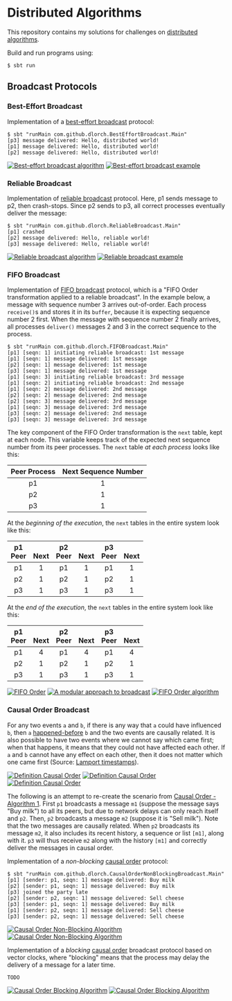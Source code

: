Distributed Algorithms
======================

This repository contains my solutions for challenges on [distributed algorithms].

Build and run programs using:

```
$ sbt run
```

Broadcast Protocols
-------------------

### Best-Effort Broadcast

Implementation of a [best-effort broadcast] protocol:

```
$ sbt "runMain com.github.dlorch.BestEffortBroadcast.Main"
[p3] message delivered: Hello, distributed world!
[p1] message delivered: Hello, distributed world!
[p2] message delivered: Hello, distributed world!
```

[![Best-effort broadcast algorithm](https://raw.githubusercontent.com/dlorch/reverse-linked-list/master/distributed-algorithms/images/04-rb-10.png)](http://disi.unitn.it/~montreso/ds/handouts/04-rb.pdf#page=11)
[![Best-effort broadcast example](https://raw.githubusercontent.com/dlorch/reverse-linked-list/master/distributed-algorithms/images/04-rb-12.png)](http://disi.unitn.it/~montreso/ds/handouts/04-rb.pdf#page=13)

### Reliable Broadcast

Implementation of [reliable broadcast] protocol. Here, p1 sends message to p2, then
crash-stops. Since p2 sends to p3, all correct processes eventually deliver the message:

```
$ sbt "runMain com.github.dlorch.ReliableBroadcast.Main"
[p1] crashed
[p2] message delivered: Hello, reliable world!
[p3] message delivered: Hello, reliable world!
```

[![Reliable broadcast algorithm](https://raw.githubusercontent.com/dlorch/reverse-linked-list/master/distributed-algorithms/images/04-rb-22.png)](http://disi.unitn.it/~montreso/ds/handouts/04-rb.pdf#page=23)
[![Reliable broadcast example](https://raw.githubusercontent.com/dlorch/reverse-linked-list/master/distributed-algorithms/images/04-rb-23.png)](http://disi.unitn.it/~montreso/ds/handouts/04-rb.pdf#page=24)

### FIFO Broadcast

Implementation of [FIFO broadcast] protocol, which is a "FIFO Order transformation applied to a
reliable broadcast". In the example below, a message with sequence number 3 arrives out-of-order.
Each process `receive()`s and stores it in its `buffer`, because it is expecting sequence number
2 first. When the message with sequence number 2 finally arrives, all processes `deliver()`
messages 2 and 3 in the correct sequence to the process.

```
$ sbt "runMain com.github.dlorch.FIFOBroadcast.Main"
[p1] [seqn: 1] initiating reliable broadcast: 1st message
[p1] [seqn: 1] message delivered: 1st message
[p2] [seqn: 1] message delivered: 1st message
[p3] [seqn: 1] message delivered: 1st message
[p1] [seqn: 3] initiating reliable broadcast: 3rd message
[p1] [seqn: 2] initiating reliable broadcast: 2nd message
[p1] [seqn: 2] message delivered: 2nd message
[p2] [seqn: 2] message delivered: 2nd message
[p2] [seqn: 3] message delivered: 3rd message
[p1] [seqn: 3] message delivered: 3rd message
[p3] [seqn: 2] message delivered: 2nd message
[p3] [seqn: 3] message delivered: 3rd message
```

The key component of the FIFO Order transformation is the `next` table, kept at each node. This
variable keeps track of the expected next sequence number from its peer processes. The `next`
table *at each process* looks like this:

| Peer Process | Next Sequence Number
| :----------: | :------------------:
| p1           | 1
| p2           | 1
| p3           | 1

At the *beginning of the execution*, the `next` tables in the entire system look like this:

| p1<br>Peer | <br>Next | p2<br>Peer | <br>Next | p3<br>Peer | <br>Next
| :--------: | :------: | :--------: | :------: | :--------: | :--------:
| p1 | 1 | p1 | 1 | p1 | 1
| p2 | 1 | p2 | 1 | p2 | 1
| p3 | 1 | p3 | 1 | p3 | 1

At the *end of the execution*, the `next` tables in the entire system look like this:

| p1<br>Peer | <br>Next | p2<br>Peer | <br>Next | p3<br>Peer | <br>Next
| :--------: | :------: | :--------: | :------: | :--------: | :--------:
| p1 | 4 | p1 | 4 | p1 | 4
| p2 | 1 | p2 | 1 | p2 | 1
| p3 | 1 | p3 | 1 | p3 | 1

[![FIFO Order](https://raw.githubusercontent.com/dlorch/reverse-linked-list/master/distributed-algorithms/images/04-rb-31.png)](http://disi.unitn.it/~montreso/ds/handouts/04-rb.pdf#page=32)
[![A modular approach to broadcast](https://raw.githubusercontent.com/dlorch/reverse-linked-list/master/distributed-algorithms/images/04-rb-39.png)](http://disi.unitn.it/~montreso/ds/handouts/04-rb.pdf#page=40)
[![FIFO Order algorithm](https://raw.githubusercontent.com/dlorch/reverse-linked-list/master/distributed-algorithms/images/04-rb-44.png)](http://disi.unitn.it/~montreso/ds/handouts/04-rb.pdf#page=45)

### Causal Order Broadcast

For any two events `a` and `b`, if there is any way that `a` could have influenced `b`, then
`a` [happened-before] `b` and the two events are causally related. It is also possible to
have two events where we cannot say which came first; when that happens, it means that they
could not have affected each other. If `a` and `b` cannot have any effect on each other,
then it does not matter which one came first (Source: [Lamport timestamps]).

[![Definition Causal Order](https://raw.githubusercontent.com/dlorch/reverse-linked-list/master/distributed-algorithms/images/04-rb-32.png)](http://disi.unitn.it/~montreso/ds/handouts/04-rb.pdf#page=33)
[![Definition Causal Order](https://raw.githubusercontent.com/dlorch/reverse-linked-list/master/distributed-algorithms/images/04-rb-33.png)](http://disi.unitn.it/~montreso/ds/handouts/04-rb.pdf#page=34)
[![Definition Causal Order](https://raw.githubusercontent.com/dlorch/reverse-linked-list/master/distributed-algorithms/images/04-rb-34.png)](http://disi.unitn.it/~montreso/ds/handouts/04-rb.pdf#page=35)

The following is an attempt to re-create the scenario from [Causal Order - Algorithm 1](https://raw.githubusercontent.com/dlorch/reverse-linked-list/master/distributed-algorithms/images/04-rb-49.png).
First `p1` broadcasts a message `m1` (suppose the message says "Buy milk") to all its peers, but due
to network delays can only reach itself and `p2`. Then, `p2` broadcasts a message `m2` (suppose it
is "Sell milk"). Note that the two messages are causally related. When `p2` broadcasts its message
`m2`, it also includes its recent history, a sequence or list `[m1]`, along with it. `p3` will
thus receive `m2` along with the history `[m1]` and correctly deliver the messages in causal order.

Implementation of a *non-blocking* [causal order] protocol:

```
$ sbt "runMain com.github.dlorch.CausalOrderNonBlockingBroadcast.Main"
[p1] [sender: p1, seqn: 1] message delivered: Buy milk
[p2] [sender: p1, seqn: 1] message delivered: Buy milk
[p3] joined the party late
[p2] [sender: p2, seqn: 1] message delivered: Sell cheese
[p3] [sender: p1, seqn: 1] message delivered: Buy milk
[p1] [sender: p2, seqn: 1] message delivered: Sell cheese
[p3] [sender: p2, seqn: 1] message delivered: Sell cheese
```

[![Causal Order Non-Blocking Algorithm](https://raw.githubusercontent.com/dlorch/reverse-linked-list/master/distributed-algorithms/images/04-rb-48.png)](http://disi.unitn.it/~montreso/ds/handouts/04-rb.pdf#page=49)
[![Causal Order Non-Blocking Algorithm](https://raw.githubusercontent.com/dlorch/reverse-linked-list/master/distributed-algorithms/images/04-rb-49.png)](http://disi.unitn.it/~montreso/ds/handouts/04-rb.pdf#page=50)

Implementation of a *blocking* [causal order] broadcast protocol based on vector clocks,
where "blocking" means that the process may delay the delivery of a message for a later
time.

```
TODO
```

[![Causal Order Blocking Algorithm](https://raw.githubusercontent.com/dlorch/reverse-linked-list/master/distributed-algorithms/images/04-rb-51.png)](http://disi.unitn.it/~montreso/ds/handouts/04-rb.pdf#page=52)
[![Causal Order Blocking Algorithm](https://raw.githubusercontent.com/dlorch/reverse-linked-list/master/distributed-algorithms/images/04-rb-52.png)](http://disi.unitn.it/~montreso/ds/handouts/04-rb.pdf#page=53)

[distributed algorithms]: https://en.wikipedia.org/wiki/Distributed_algorithm
[best-effort broadcast]: http://disi.unitn.it/~montreso/ds/handouts/04-rb.pdf
[reliable broadcast]: http://disi.unitn.it/~montreso/ds/handouts/04-rb.pdf
[FIFO broadcast]: http://disi.unitn.it/~montreso/ds/handouts/04-rb.pdf
[causal order]: http://disi.unitn.it/~montreso/ds/handouts/04-rb.pdf
[Lamport timestamps]: https://en.wikipedia.org/wiki/Lamport_timestamps
[happened-before]: https://en.wikipedia.org/wiki/Happened-before